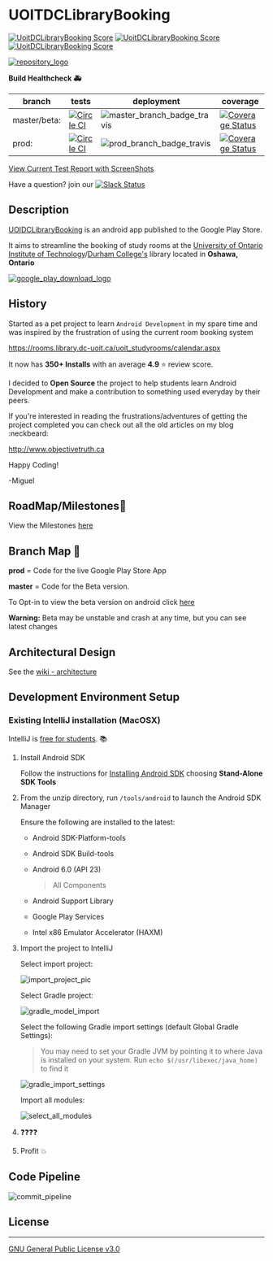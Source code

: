 # UOITDCLibraryBooking

[![UoitDCLibraryBooking Score](http://svg.badgerlife.com/play/com.objectivetruth.uoitlibrarybooking/score)](https://play.google.com/store/apps/details?id=com.objectivetruth.uoitlibrarybooking)
[![UoitDCLibraryBooking Score](http://svg.badgerlife.com/play/com.objectivetruth.uoitlibrarybooking/reviews)](https://play.google.com/store/apps/details?id=com.objectivetruth.uoitlibrarybooking)
[![UoitDCLibraryBooking Score](http://svg.badgerlife.com/play/com.objectivetruth.uoitlibrarybooking/downloads)](https://play.google.com/store/apps/details?id=com.objectivetruth.uoitlibrarybooking)

[![repository_logo](readme_pictures/repository_logo.png)](https://play.google.com/store/apps/details?id=com.objectivetruth.uoitlibrarybooking)


**Build Healthcheck :ambulance:**

| branch | tests | deployment | coverage |
| --- | --- | --- | --- |
| master/beta: | [![Circle CI](https://circleci.com/gh/ObjectiveTruth/UoitDCLibraryBooking/tree/master.svg?style=shield)](https://circleci.com/gh/ObjectiveTruth/UoitDCLibraryBooking/tree/master) | ![master_branch_badge_travis](https://travis-ci.org/ObjectiveTruth/UoitDCLibraryBooking.svg?branch=master) | [![Coverage Status](https://coveralls.io/repos/github/ObjectiveTruth/UoitDCLibraryBooking/badge.svg?branch=master)](https://coveralls.io/github/ObjectiveTruth/UoitDCLibraryBooking?branch=master) |
| prod: | [![Circle CI](https://circleci.com/gh/ObjectiveTruth/UoitDCLibraryBooking/tree/prod.svg?style=shield)](https://circleci.com/gh/ObjectiveTruth/UoitDCLibraryBooking/prod/beta) | ![prod_branch_badge_travis](https://travis-ci.org/ObjectiveTruth/UoitDCLibraryBooking.svg?branch=prod)  | [![Coverage Status](https://coveralls.io/repos/github/ObjectiveTruth/UoitDCLibraryBooking/badge.svg?branch=prod)](https://coveralls.io/github/ObjectiveTruth/UoitDCLibraryBooking?branch=prod) |


[View Current Test Report with ScreenShots](http://testreports.uoitdclibrarybooking.objectivetruth.ca/)



Have a question? join our
[![Slack Status](https://uoitlibrarybooking-slackin.herokuapp.com/badge.svg)](https://uoitlibrarybooking-slackin.herokuapp.com/)

## Description

[UOIDCLibraryBooking](https://play.google.com/store/apps/details?id=com.objectivetruth.uoitlibrarybooking) is an android app published to the Google Play Store.

It aims to streamline the booking of study rooms at the [University of Ontario Institute of Technology](https://www.uoit.ca)/[Durham College's](https://www.durhamcollege.ca) library located in **Oshawa, Ontario**

[![google_play_download_logo](readme_pictures/Google-Play-button.png)](https://play.google.com/store/apps/details?id=com.objectivetruth.uoitlibrarybooking)


## History

Started as a pet project to learn `Android Development` in my spare time and was inspired by the frustration of using the current room booking system

https://rooms.library.dc-uoit.ca/uoit_studyrooms/calendar.aspx

It now has **350+ Installs** with an average **4.9** :star: review score.

I decided to **Open Source** the project to help students learn Android Development and make a contribution to something used everyday by their peers.

If you're interested in reading the frustrations/adventures of getting the project completed you can check out all the old articles on my blog :neckbeard:

http://www.objectivetruth.ca

Happy Coding!

-Miguel

## RoadMap/Milestones:page_with_curl:

View the Milestones [here](https://github.com/ObjectiveTruth/UoitDCLibraryBooking/milestones)

## Branch Map :rotating_light:

**prod** = Code for the live Google Play Store App

**master** = Code for the Beta version.

To Opt-in to view the beta version on android click [here](https://play.google.com/apps/testing/com.objectivetruth.uoitlibrarybooking)

  **Warning:** Beta may be unstable and crash at any time, but you can see latest changes
  
## Architectural Design

See the [wiki - architecture](https://github.com/ObjectiveTruth/UoitDCLibraryBooking/wiki/Architecture-%28DI%29)

## Development Environment Setup

### Existing IntelliJ installation (MacOSX)

IntelliJ is [free for students](https://www.jetbrains.com/student/). :books:

1. Install Android SDK

    Follow the instructions for [Installing Android SDK](http://developer.android.com/sdk/installing/index.html) choosing **Stand-Alone SDK Tools**

2. From the unzip directory, run `/tools/android` to launch the Android SDK Manager

    Ensure the following are installed to the latest:

    * Android SDK-Platform-tools

    * Android SDK Build-tools

    * Android 6.0 (API 23) 

        >All Components

    * Android Support Library

    * Google Play Services

    * Intel x86 Emulator Accelerator (HAXM)

3. Import the project to IntelliJ

    Select import project:

    ![import_project_pic](readme_pictures/import_project.png)

    Select Gradle project:

    ![gradle_model_import](readme_pictures/gradle_import.png)

    Select the following Gradle import settings (default Global Gradle Settings):
        
    >You may need to set your Gradle JVM by pointing it to where Java is installed on your system. Run `echo $(/usr/libexec/java_home)` to find it

    ![gradle_import_settings](readme_pictures/gradle_import_settings.png)

    Import all modules:

    ![select_all_modules](readme_pictures/select_all_modules.png)

4. :question::question::question::question:

5. Profit :boom:

## Code Pipeline

![commit_pipeline](readme_pictures/UoitDCLibraryBookingCommitPipelines.png)


## License

--------

[GNU General Public License v3.0](http://choosealicense.com/licenses/gpl-3.0/#)


